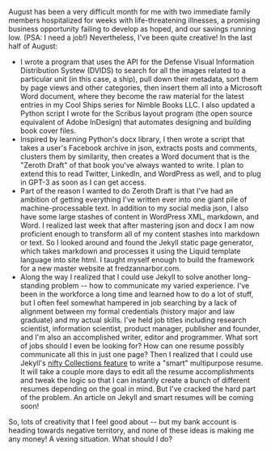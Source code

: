 August has been a very difficult month for me with two immediate family members hospitalized for weeks with life-threatening illnesses, a promising business opportunity failing to develop as hoped, and our savings running low. (PSA: I need a job!) Nevertheless, I've been quite creative! In the last half of August:
- I wrote a program that uses the API for the Defense Visual Information Distribution Systew (DVIDS) to search for all the images related to a particular unit (in this case, a ship), pull down their metadata, sort them by page views and other categories, then insert them all into a Microsoft Word document, where they become the raw material for the latest entries in my Cool Ships series for Nimble Books LLC.  I also updated a Python script I wrote for the Scribus layout program (the open source equivalent of Adobe InDesign) that automates designing and building book cover files.
- Inspired by learning Python's docx library, I then wrote a script that takes a user's Facebook archive in json, extracts posts and comments, clusters them by similarity, then creates a Word document that is the "Zeroth Draft" of that book you've always wanted to write.  I plan to extend this to read Twitter, LinkedIn, and WordPress as well, and to plug in GPT-3 as soon as I can get access.
- Part of the reason I wanted to do Zeroth Draft is that I've had an ambition of getting everything I've written ever into one giant pile of machine-processable text. In addition to my social media json, I also have some large stashes of content in WordPress XML, markdown, and Word. I realized last week that after mastering json and docx I am now proficient enough to transform all of my content stashes into markdown or text. So I looked around and found the Jekyll static page generator, which takes markdown and processes it using the Liquid template language into site html.  I taught myself enough to build the framework for a new master website at fredzannarbor.com.
- Along the way I realized that I could use Jekyll to solve another long-standing problem -- how to communicate my varied experience.  I've been in the workforce a long time and learned how to do a lot of stuff, but I often feel somewhat hampered in job searching by a lack of alignment between my formal credentials (history major and law graduate) and my actual skills.  I've held job titles including research scientist, information scientist, product manager, publisher and founder, and I'm also an accomplished writer, editor and programmer. What sort of jobs should I even be looking for?  How can one resume possibly communicate all this in just one page?  Then I realized that I could use Jekyll's [nifty Collections feature](https://jekyllrb.com/docs/collections/) to write a "smart" multipurpose resume.  It will take a couple more days to edit all the resume accomplishments and tweak the logic so that I can instantly create a bunch of different resumes depending on the goal in mind.  But I've cracked the hard part of the problem.  An article on Jekyll and smart resumes will be coming soon!

So, lots of creativity that I feel good about -- but my bank account is heading towards negative territory, and none of these ideas is making me any money!  A vexing situation.  What should I do?